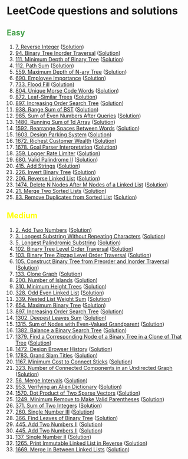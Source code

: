 # LeetCode questions and solutions

## <span style="color: #43A048;">Easy
1. [7. Reverse Integer](https://leetcode.com/problems/reverse-integer/) ([Solution](Tree/l_7.py))
2. [94. Binary Tree Inorder Traversal](https://leetcode.com/problems/binary-tree-inorder-traversal/) ([Solution](Tree/l_94.py))
3. [111. Minimum Depth of Binary Tree](https://leetcode.com/problems/minimum-depth-of-binary-tree/) ([Solution](BFS/l_111.py))
4. [112. Path Sum](https://leetcode.com/problems/path-sum/) ([Solution](Tree/l_112.py))
5. [559. Maximum Depth of N-ary Tree](https://leetcode.com/problems/maximum-depth-of-n-ary-tree/) ([Solution](DFS/l_559.py))
6. [690. Employee Importance](https://leetcode.com/problems/employee-importance/) ([Solution](DFS/l_690.py))
7. [733. Flood Fill](https://leetcode.com/problems/flood-fill/) ([Solution](DFS/l_733.py))
8. [804. Unique Morse Code Words](https://leetcode.com/problems/unique-morse-code-words/) ([Solution](String/l_804.py))
9. [872. Leaf-Similar Trees](https://leetcode.com/problems/leaf-similar-trees/) ([Solution](DFS/l_872.py))
10. [897. Increasing Order Search Tree](https://leetcode.com/problems/increasing-order-search-tree/) ([Solution](Tree/l_897.py))
11. [938. Range Sum of BST](https://leetcode.com/problems/range-sum-of-bst/) ([Solution](Tree/l_938.py))
12. [985. Sum of Even Numbers After Queries](https://leetcode.com/problems/sum-of-even-numbers-after-queries/) ([Solution](Others/l_985.py))
13. [1480. Running Sum of 1d Array](https://leetcode.com/problems/running-sum-of-1d-array/) ([Solution](Others/l_1480.py))
14. [1592. Rearrange Spaces Between Words](https://leetcode.com/problems/rearrange-spaces-between-words/) ([Solution](String/l_1592.py))
15. [1603. Design Parking System](https://leetcode.com/problems/design-parking-system/) ([Solution](Design/l_1603.py))
16. [1672. Richest Customer Wealth](https://leetcode.com/problems/richest-customer-wealth/) ([Solution](Others/l_1672.py))
17. [1678. Goal Parser Interpretation](https://leetcode.com/problems/goal-parser-interpretation/) ([Solution](String/l_1678.py))
18. [359. Logger Rate Limiter](https://leetcode.com/problems/logger-rate-limiter/) ([Solution](Design/l_359.py))
19. [680. Valid Palindrome II](https://leetcode.com/problems/valid-palindrome-ii/) ([Solution](String/l_680.py))
20. [415. Add Strings](https://leetcode.com/problems/add-strings/) ([Solution](String/l_415.py))
21. [226. Invert Binary Tree](https://leetcode.com/problems/invert-binary-tree/) ([Solution](Tree/l_226.py))
22. [206. Reverse Linked List](https://leetcode.com/problems/reverse-linked-list/) ([Solution](LinkedList/l_206.py))
23. [1474. Delete N Nodes After M Nodes of a Linked List](https://leetcode.com/problems/delete-n-nodes-after-m-nodes-of-a-linked-list/) ([Solution](LinkedList/l_1474.py))
24. [21. Merge Two Sorted Lists](https://leetcode.com/problems/merge-two-sorted-lists/) ([Solution](LinkedList/l_21.py))
25. [83. Remove Duplicates from Sorted List](https://leetcode.com/problems/remove-duplicates-from-sorted-list/submissions/) ([Solution](LinkedList/l_83.py))

[comment]: <> (- []&#40;&#41; &#40;[Solution]&#40;Tree/l_111.py&#41;&#41;)

## <span style="color: yellow;">Medium
1. [2. Add Two Numbers](https://leetcode.com/problems/add-two-numbers/) ([Solution](LinkedList/l_2.py))
2. [3. Longest Substring Without Repeating Characters](https://leetcode.com/problems/longest-substring-without-repeating-characters/) ([Solution](String/l_3.py))
3. [5. Longest Palindromic Substring](https://leetcode.com/problems/longest-palindromic-substring/) ([Solution](String/l_5.py))
4. [102. Binary Tree Level Order Traversal](https://leetcode.com/problems/binary-tree-level-order-traversal/) ([Solution](BFS/l_102.py))
5. [103. Binary Tree Zigzag Level Order Traversal](https://leetcode.com/problems/binary-tree-zigzag-level-order-traversal/) ([Solution](Tree/l_103.py))
6. [105. Construct Binary Tree from Preorder and Inorder Traversal](https://leetcode.com/problems/construct-binary-tree-from-preorder-and-inorder-traversal/) ([Solution](Tree/l_105.py))
7. [133. Clone Graph](https://leetcode.com/problems/clone-graph/) ([Solution](BFS/l_133.py))
8. [200. Number of Islands](https://leetcode.com/problems/number-of-islands/) ([Solution](BFS/l_200.py))
9. [310. Minimum Height Trees](https://leetcode.com/problems/minimum-height-trees/) ([Solution](Graph/l_310.py))
10. [328. Odd Even Linked List](https://leetcode.com/problems/odd-even-linked-list/) ([Solution](LinkedList/l_328.py))
11. [339. Nested List Weight Sum](https://leetcode.com/problems/nested-list-weight-sum/) ([Solution](DFS/l_339.py))
12. [654. Maximum Binary Tree](https://leetcode.com/problems/maximum-binary-tree/) ([Solution](Tree/l_654.py))
13. [897. Increasing Order Search Tree](https://leetcode.com/problems/increasing-order-search-tree/) ([Solution](Tree/l_897.py))
14. [1302. Deepest Leaves Sum](https://leetcode.com/problems/deepest-leaves-sum/) ([Solution](Tree/l_1302.py))
15. [1315. Sum of Nodes with Even-Valued Grandparent](https://leetcode.com/problems/sum-of-nodes-with-even-valued-grandparent/) ([Solution](Tree/l_1315.py))
16. [1382. Balance a Binary Search Tree](https://leetcode.com/problems/balance-a-binary-search-tree/) ([Solution](Tree/l_1382.py))
17. [1379. Find a Corresponding Node of a Binary Tree in a Clone of That Tree](https://leetcode.com/problems/find-a-corresponding-node-of-a-binary-tree-in-a-clone-of-that-tree/) ([Solution](BFS/l_1379.py))
18. [1472. Design Browser History](https://leetcode.com/problems/design-browser-history/) ([Solution](LinkedList/l_1472.py))
19. [1783. Grand Slam Titles](https://leetcode.com/problems/grand-slam-titles/) ([Solution](SQL/l_1783.sql))
20. [1167. Minimum Cost to Connect Sticks](https://leetcode.com/problems/minimum-cost-to-connect-sticks/) ([Solution](Greedy/l_1167.py))
21. [323. Number of Connected Components in an Undirected Graph](https://leetcode.com/problems/number-of-connected-components-in-an-undirected-graph/) ([Solution](Graph/l_323.py))
22. [56. Merge Intervals](https://leetcode.com/problems/merge-intervals/) ([Solution](Greedy/l_56.py))
23. [953. Verifying an Alien Dictionary](https://leetcode.com/problems/verifying-an-alien-dictionary/) ([Solution](String/l_953.py))
24. [1570. Dot Product of Two Sparse Vectors](https://leetcode.com/problems/dot-product-of-two-sparse-vectors/) ([Solution](Design/l_1570.py))
25. [1249. Minimum Remove to Make Valid Parentheses](https://leetcode.com/problems/minimum-remove-to-make-valid-parentheses/) ([Solution](String/l_1249.py))
26. [371. Sum of Two Integers](https://leetcode.com/problems/sum-of-two-integers/) ([Solution](String/l_371.py))
27. [260. Single Number III](https://leetcode.com/problems/single-number-iii/) ([Solution](String/l_260.py))
28. [366. Find Leaves of Binary Tree](https://leetcode.com/problems/find-leaves-of-binary-tree/) ([Solution](DFS/l_366.py))
29. [445. Add Two Numbers II](https://leetcode.com/problems/add-two-numbers-ii/) ([Solution](LinkedList/l_445.py))
30. [445. Add Two Numbers II](https://leetcode.com/problems/add-two-numbers-ii/) ([Solution](LinkedList/l_445.py))
31. [137. Single Number II](https://leetcode.com/problems/single-number-ii/) ([Solution](String/l_137.py))
32. [1265. Print Immutable Linked List in Reverse](https://leetcode.com/problems/print-immutable-linked-list-in-reverse/) ([Solution](LinkedList/l_1265.py))
33. [1669. Merge In Between Linked Lists](https://leetcode.com/problems/merge-in-between-linked-lists/) ([Solution](LinkedList/l_1669.py))


[comment]: <> (- []&#40;&#41; &#40;[Solution]&#40;Tree/l_111.py&#41;&#41;)
